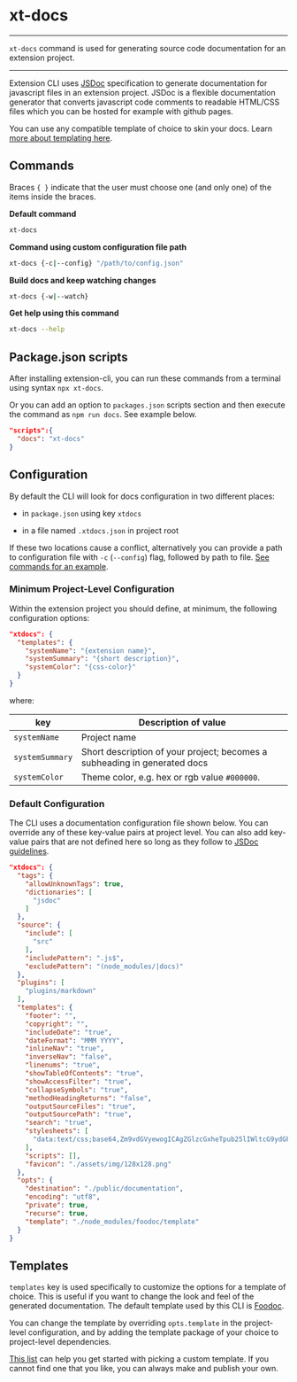 # xt-docs

* * *

<p class='page-intro'><code>xt-docs</code> command is used for generating source
 code documentation for an extension project.</p>

* * *

Extension CLI uses [JSDoc](https://jsdoc.app/index.html) specification to 
generate documentation for javascript files in an extension project. JSDoc is 
a flexible documentation generator that converts javascript code comments to 
readable HTML/CSS files which you can be hosted for example with github pages.

You can use any compatible template of choice to skin your docs. Learn [more 
about templating here](#templates).


## Commands

Braces `{ }` indicate that the user must choose one (and only one) of the 
items inside the braces.

**Default command**

```bash
xt-docs
```
 
**Command using custom configuration file path**

```bash
xt-docs {-c|--config} "/path/to/config.json"
```

**Build docs and keep watching changes**

```bash
xt-docs {-w|--watch}
```

**Get help using this command**

```bash
xt-docs --help
``` 

## Package.json scripts

After installing extension-cli, you can run these commands from a terminal 
using syntax `npx xt-docs`.
 
 Or you can add an option to `packages.json` scripts section and then execute 
 the command as `npm run docs`. See example below.
 
```json
"scripts":{
  "docs": "xt-docs"
}
```
  
## Configuration
 
By default the CLI will look for docs configuration in two different
places:

- in `package.json` using key `xtdocs`

- in a file named `.xtdocs.json` in project root

If these two locations cause a conflict, alternatively you can provide a path 
to configuration file with `-c` (`--config`) flag, followed by path to file. 
[See commands for an example](#commands).


### Minimum Project-Level Configuration

Within the extension project you should define, at minimum, the following 
configuration options:

```json
"xtdocs": {
  "templates": {
    "systemName": "{extension name}",
    "systemSummary": "{short description}",
    "systemColor": "{css-color}"
  }
}
```

where:

| key | Description of value |
| --- | --- |
| `systemName`| Project name |
| `systemSummary` | Short description of your project; becomes a subheading in generated docs |
| `systemColor` | Theme color, e.g. hex or rgb value `#000000`.

### Default Configuration

The CLI uses a documentation configuration file shown below. You can override any of these key-value pairs at project level. You can also add key-value pairs that are not defined here so long as they follow to [JSDoc guidelines](https://jsdoc.app/about-configuring-jsdoc.html).

```json
"xtdocs": {
  "tags": {
    "allowUnknownTags": true,
    "dictionaries": [
      "jsdoc"
    ]
  },
  "source": {
    "include": [
      "src"
    ],
    "includePattern": ".js$",
    "excludePattern": "(node_modules/|docs)"
  },
  "plugins": [
    "plugins/markdown"
  ],
  "templates": {
    "footer": "",
    "copyright": "",
    "includeDate": "true",
    "dateFormat": "MMM YYYY",
    "inlineNav": "true",
    "inverseNav": "false",
    "linenums": "true",
    "showTableOfContents": "true",
    "showAccessFilter": "true",
    "collapseSymbols": "true",
    "methodHeadingReturns": "false",
    "outputSourceFiles": "true",
    "outputSourcePath": "true",
    "search": "true",
    "stylesheets": [
      "data:text/css;base64,Zm9vdGVyewogICAgZGlzcGxheTpub25lIWltcG9ydGFudDsKfQ=="
    ],
    "scripts": [],
    "favicon": "./assets/img/128x128.png"
  },
  "opts": {
    "destination": "./public/documentation",
    "encoding": "utf8",
    "private": true,
    "recurse": true,
    "template": "./node_modules/foodoc/template"
  }
}
```

## Templates

`templates` key is used specifically to customize the options for a template of choice. This is useful if you want to change the look and feel of the generated documentation. The default template used by this CLI is 
[Foodoc](https://github.com/steveush/foodoc#configuring-the-template). 

You can change the template by overriding `opts.template` in the project-level configuration, and by adding the template package of your choice to project-level dependencies.

[This list](https://cancerberosgx.github.io/jsdoc-templates-demo/demo/) can help you get started with picking a custom template. If you cannot find one that you like, you can always make and publish your own.



